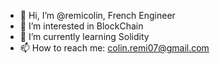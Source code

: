 - 👋 Hi, I’m @remicolin, French Engineer
- 👀 I’m interested in BlockChain
- 🌱 I’m currently learning Solidity
- 📫 How to reach me: colin.remi07@gmail.com
